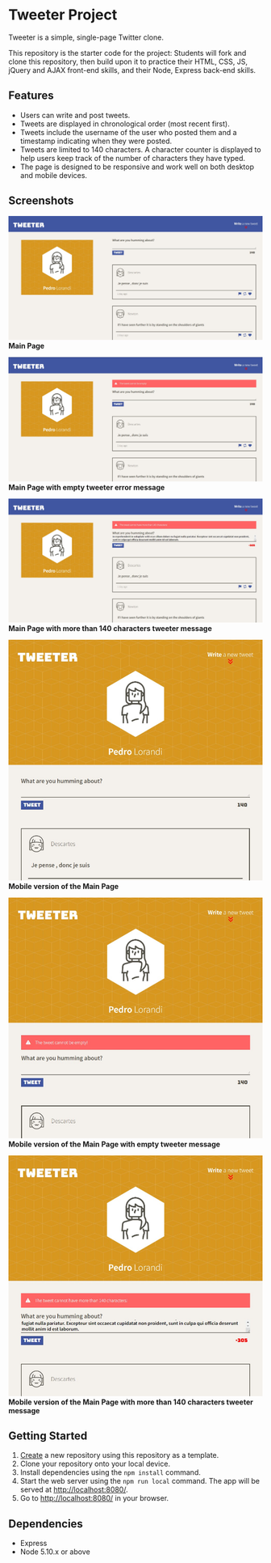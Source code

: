 # Tweeter Project

Tweeter is a simple, single-page Twitter clone.

This repository is the starter code for the project: Students will fork and clone this repository, then build upon it to practice their HTML, CSS, JS, jQuery and AJAX front-end skills, and their Node, Express back-end skills.

## Features

- Users can write and post tweets.
- Tweets are displayed in chronological order (most recent first).
- Tweets include the username of the user who posted them and a timestamp indicating when they were posted.
- Tweets are limited to 140 characters. A character counter is displayed to help users keep track of the number of characters they have typed.
- The page is designed to be responsive and work well on both desktop and mobile devices.

## Screenshots

!["Main Page"](https://github.com/pedrolorandi/tweeter/blob/master/public/images/Tweeter%20-%20Main%20Page.jpg?raw=true)
**Main Page**

!["Main Page with empty tweeter message"](https://github.com/pedrolorandi/tweeter/blob/master/public/images/Tweeter%20-%20Error%201.jpg?raw=true)
**Main Page with empty tweeter error message**

!["Main Page with more than 140 characters tweeter message"](https://github.com/pedrolorandi/tweeter/blob/master/public/images/Tweeter%20-%20Error%202.jpg?raw=true)
**Main Page with more than 140 characters tweeter message**

!["Mobile version of the Main Page"](https://github.com/pedrolorandi/tweeter/blob/master/public/images/Tweeter%20-%20Mobile%20-%20Main%20Page.jpg?raw=true)
**Mobile version of the Main Page**

!["Mobile version of the Main Page with empty tweeter message"](https://github.com/pedrolorandi/tweeter/blob/master/public/images/Tweeter%20-%20Mobile%20-%20Error%201.jpg?raw=true)
**Mobile version of the Main Page with empty tweeter message**

!["Mobile version of the Main Page with more than 140 characters tweeter message"](https://github.com/pedrolorandi/tweeter/blob/master/public/images/Tweeter%20-%20Mobile%20-%20Error%2002.jpg?raw=true)
**Mobile version of the Main Page with more than 140 characters tweeter message**

## Getting Started

1. [Create](https://docs.github.com/en/repositories/creating-and-managing-repositories/creating-a-repository-from-a-template) a new repository using this repository as a template.
2. Clone your repository onto your local device.
3. Install dependencies using the `npm install` command.
3. Start the web server using the `npm run local` command. The app will be served at <http://localhost:8080/>.
4. Go to <http://localhost:8080/> in your browser.

## Dependencies

- Express
- Node 5.10.x or above
